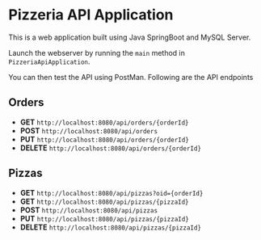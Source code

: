 # Pizzeria API Application
This is a web application built using Java SpringBoot 
and MySQL Server.

Launch the webserver by running the `main` method in
`PizzeriaApiApplication`.

You can then test the API using PostMan. Following are the API endpoints

## Orders
* **GET** `http://localhost:8080/api/orders/{orderId}`
* **POST** `http://localhost:8080/api/orders`
* **PUT** `http://localhost:8080/api/orders/{orderId}`
* **DELETE** `http://localhost:8080/api/orders/{orderId}`

## Pizzas
* **GET** `http://localhost:8080/api/pizzas?oid={orderId}`
* **GET** `http://localhost:8080/api/pizzas/{pizzaId}`
* **POST** `http://localhost:8080/api/pizzas`
* **PUT** `http://localhost:8080/api/pizzas/{pizzaId}`
* **DELETE** `http://localhost:8080/api/pizzas/{pizzaId}`
